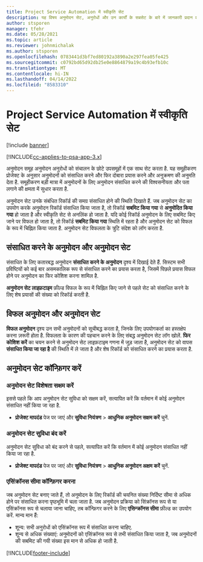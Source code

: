 ```yaml
---
title: Project Service Automation में स्वीकृति सेट
description: यह विषय अनुमोदन सेट, अनुरोधों और उन कार्यों के सबसेट के बारे में जानकारी प्रदान करता है.
author: stsporen
manager: tfehr
ms.date: 05/28/2021
ms.topic: article
ms.reviewer: johnmichalak
ms.author: stsporen
ms.openlocfilehash: 0783441d3bf7ed80192a3890a2e297fea05fe425
ms.sourcegitcommit: c0792bd65d92db25e0e8864879a19c4b93efb10c
ms.translationtype: MT
ms.contentlocale: hi-IN
ms.lasthandoff: 04/14/2022
ms.locfileid: "8583310"
---
```

# <a name="approval-sets-in-project-service-automation"></a>Project Service Automation में स्वीकृति सेट

[!include [banner](../includes/psa-now-project-operations.md)]

[!INCLUDE[cc-applies-to-psa-app-3.x](../includes/cc-applies-to-psa-app-3x.md)]

अनुमोदन समूह अनुमोदन अनुरोधों को संचालन के छोटे उपसमूहों में एक साथ सेट करता है. यह समूहीकरण प्रोजेक्ट के अनुसार अनुमोदनों को संसाधित करने और फिर दोबारा प्रयास करने और अनुक्रमण की अनुमति देता है. समूहीकरण बड़ी मात्रा में अनुमोदनों के लिए अनुमोदन संसाधित करने की विश्वसनीयता और पता लगाने की क्षमता में सुधार करता है.

अनुमोदन सेट उनके संबंधित रिकॉर्ड की समग्र संसाधित होने की स्थिति दिखाते हैं. जब अनुमोदन सेट का उपयोग करके अनुमोदन रिकॉर्ड संसाधित किया जाता है, तो रिकॉर्ड **सबमिट किया गया** से **अनुमोदित किया गया** हो जाता है और स्वीकृति सेट से अनलिंक हो जाता है. यदि कोई रिकॉर्ड अनुमोदन के लिए सबमिट किए जाने पर विफल हो जाता है, तो रिकॉर्ड **सबमिट किया गया** स्थिति में रहता है और अनुमोदन सेट को विफल के रूप में चिह्नित किया जाता है. अनुमोदन सेट विफलता के त्रुटि संदेश को लॉग करता है.

## <a name="processing-approvals-and-approval-sets"></a>संसाधित करने के अनुमोदन और अनुमोदन सेट
संसाधित के लिए कतारबद्ध अनुमोदन **संसाधित करने के अनुमोदन** दृश्य में दिखाई देते हैं. सिस्टम सभी प्रविष्टियों को कई बार असमकालिक रूप से संसाधित करने का प्रयास करता है, जिसमें पिछले प्रयास विफल होने पर अनुमोदन का फिर कोशिश करना शामिल है.

**अनुमोदन सेट लाइफ़टाइम** फ़ील्ड विफल के रूप में चिह्नित किए जाने से पहले सेट को संसाधित करने के लिए शेष प्रयासों की संख्या को रिकॉर्ड करती है.

## <a name="failed-approvals-and-approval-sets"></a>विफल अनुमोदन और अनुमोदन सेट
**विफल अनुमोदन** दृश्य उन सभी अनुमोदनों को सूचीबद्ध करता है, जिनके लिए उपयोगकर्ता का हस्तक्षेप करना ज़रूरी होता है. विफलता के कारण की पहचान करने के लिए संबद्ध अनुमोदन सेट लॉग खोलें.
**फिर कोशिश करें** का चयन करने से अनुमोदन सेट लाइफ़टाइम गणना में जुड़ जाता है, अनुमोदन सेट को वापस **संसाधित किया जा रहा है** की स्थिति में ले जाता है और शेष रिकॉर्ड को संसाधित करने का प्रयास करता है.

## <a name="configure-approval-sets"></a>अनुमोदन सेट कॉन्फ़िगर करें

###  <a name="enable-the-approval-sets-feature"></a>अनुमोदन सेट विशेषता सक्षम करें
इससे पहले कि आप अनुमोदन सेट सुविधा को सक्षम करें, सत्यापित करें कि वर्तमान में कोई अनुमोदन संसाधित नहीं किया जा रहा है.

- **प्रोजेक्ट मापदंड** पेज पर जाएं और **सुविधा नियंत्रण** > **आधुनिक अनुमोदन सक्षम करें** चुनें.

### <a name="turn-off-the-approval-sets-feature"></a>अनुमोदन सेट सुविधा बंद करें
अनुमोदन सेट सुविधा को बंद करने से पहले, सत्यापित करें कि वर्तमान में कोई अनुमोदन संसाधित नहीं किया जा रहा है.

- **प्रोजेक्ट मापदंड** पेज पर जाएं और **सुविधा नियंत्रण** > **आधुनिक अनुमोदन अक्षम करें** चुनें.

### <a name="configuring-the-asynchronous-threshold"></a>एसिंक्रॉनस सीमा कॉन्फ़िगर करना 
जब अनुमोदन सेट बनाए जाते हैं, तो अनुमोदन के लिए रिकॉर्ड की चयनित संख्या निर्दिष्ट सीमा से अधिक होने पर संसाधित करना पृष्ठभूमि में चला जाता है. जब अनुमोदन प्रक्रिया को सिंक्रॉनस रूप से या एसिंक्रॉनस रूप से चलाया जाना चाहिए, तब कॉन्फ़िगर करने के लिए **एसिन्क्रॉनस सीमा** फ़ील्ड का उपयोग करें.
मान्य मान हैं:

  - शून्य: सभी अनुरोधों को एसिंक्रॉनस रूप में संसाधित करना चाहिए. 
  - शून्य से अधिक संख्याएं: अनुमोदनों को एसिंक्रॉनस रूप से तभी संसाधित किया जाता है, जब अनुमोदनों की सबमिट की गयी संख्या इस मान से अधिक हो जाती है.

[!INCLUDE[footer-include](../includes/footer-banner.md)]
